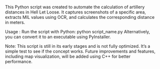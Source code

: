 This Python script was created to automate the calculation of artillery distances in Hell Let Loose. It captures screenshots of a specific area, extracts MIL values using OCR, and calculates the corresponding distance in meters.

Usage : 
Run the script with Python:
python script_name.py
Alternatively, you can convert it to an executable using PyInstaller.

Note:
This script is still in its early stages and is not fully optimized. 
It’s a simple test to see if the concept works. Future improvements and features, including map visualization, will be added using C++ for better performance.

